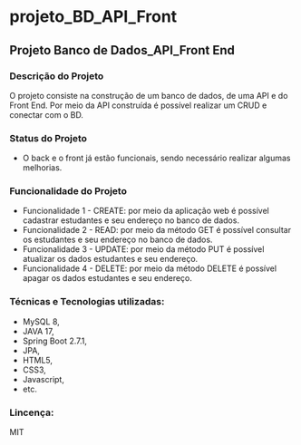 # projeto_BD_API_Front

## Projeto Banco de Dados_API_Front End

### Descrição do Projeto
O projeto consiste na construção de um banco de dados, de uma API e do Front End. 
Por meio da API construída é possível realizar um CRUD e conectar com o BD.

### Status do Projeto
- O back e o front já estão funcionais, sendo necessário realizar algumas melhorias.

### Funcionalidade do Projeto
- Funcionalidade 1 - CREATE: por meio da aplicação web é possível cadastrar estudantes e seu endereço no banco de dados.
- Funcionalidade 2 - READ: por meio da método GET é possível consultar os estudantes e seu endereço no banco de dados.
- Funcionalidade 3 - UPDATE: por meio da método PUT é possível atualizar os dados estudantes e seu endereço.
- Funcionalidade 4 - DELETE: por meio da método DELETE é possível apagar os dados estudantes e seu endereço.


### Técnicas e Tecnologias utilizadas:
- MySQL 8, 
- JAVA 17, 
- Spring Boot 2.7.1, 
- JPA,
- HTML5,
- CSS3,
- Javascript,
- etc.

### Lincença:
MIT
 
